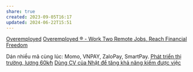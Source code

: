 ```yaml
---
share: true
created: 2023-09-05T16:17
updated: 2024-06-22T15:51
---
```

[Overemployed](https://www.reddit.com/r/overemployed/)
[Overemployed ® - Work Two Remote Jobs, Reach Financial Freedom](https://overemployed.com/ "Overemployed ® - Work Two Remote Jobs, Reach Financial Freedom")

Dán nhiều mã cùng lúc: Momo, VNPAY, ZaloPay, SmartPay.
[Phát triển thị trường, lương 60k∕h](../Vi%E1%BB%87c%20th%E1%BB%9Di%20v%E1%BB%A5%20ki%E1%BA%BFm%20ti%E1%BB%81n%20nhanh/Ph%C3%A1t%20tri%E1%BB%83n%20th%E1%BB%8B%20tr%C6%B0%E1%BB%9Dng,%20l%C6%B0%C6%A1ng%2060k%E2%88%95h.md)
[Dùng CV của Nhật để tăng khả năng kiếm được việc](./D%C3%B9ng%20CV%20c%E1%BB%A7a%20Nh%E1%BA%ADt%20%C4%91%E1%BB%83%20t%C4%83ng%20kh%E1%BA%A3%20n%C4%83ng%20ki%E1%BA%BFm%20%C4%91%C6%B0%E1%BB%A3c%20vi%E1%BB%87c.md)